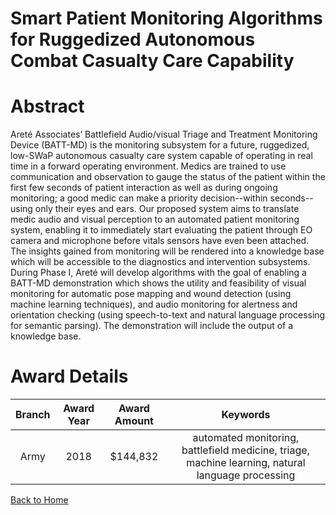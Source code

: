 
Smart Patient Monitoring Algorithms for Ruggedized Autonomous Combat Casualty Care Capability
=============================================================================================

# Abstract


Areté Associates’ Battlefield Audio/visual Triage and Treatment Monitoring Device (BATT-MD) is the monitoring subsystem for a future, ruggedized, low-SWaP autonomous casualty care system capable of operating in real time in a forward operating environment. Medics are trained to use communication and observation to gauge the status of the patient within the first few seconds of patient interaction as well as during ongoing monitoring; a good medic can make a priority decision--within seconds--using only their eyes and ears. Our proposed system aims to translate medic audio and visual perception to an automated patient monitoring system, enabling it to immediately start evaluating the patient through EO camera and microphone before vitals sensors have even been attached. The insights gained from monitoring will be rendered into a knowledge base which will be accessible to the diagnostics and intervention subsystems. During Phase I, Areté will develop algorithms with the goal of enabling a BATT-MD demonstration which shows the utility and feasibility of visual monitoring for automatic pose mapping and wound detection (using machine learning techniques), and audio monitoring for alertness and orientation checking (using speech-to-text and natural language processing for semantic parsing). The demonstration will include the output of a knowledge base.  

# Award Details

|Branch|Award Year|Award Amount|Keywords|
| :---: | :---: | :---: | :---: |
|Army|2018|$144,832|automated monitoring, battlefield medicine, triage, machine learning, natural language processing|
  
  


[Back to Home](https://github.com/chrischow/dod_sbir_awards/Reports/CC/#1029)